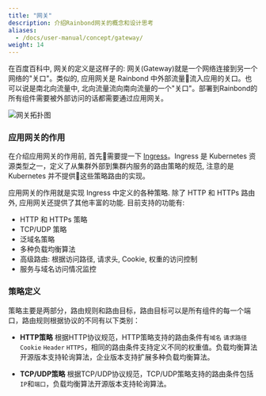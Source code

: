```yaml
---
title: "网关"
description: 介绍Rainbond网关的概念和设计思考
aliases:
  - /docs/user-manual/concept/gateway/
weight: 14
---
```


在百度百科中, 网关的定义是这样子的: 网关(Gateway)就是一个网络连接到另一个网络的"关口"。类似的, 应用网关是 Rainbond 中外部流量流入应用的关口。也可以说是南北向流量中, 北向流量流向南向流量的一个"关口"。部署到Rainbond的所有组件需要被外部访问的话都需要通过应用网关。

<image src="https://grstatic.oss-cn-shanghai.aliyuncs.com/images/docs/5.0/user-manual/gateway/what-is-gateway/north-to-south.png" title="网关拓扑图"/>

### 应用网关的作用

在介绍应用网关的作用前, 首先需要提一下 [Ingress](https://kubernetes.io/docs/concepts/services-networking/ingress/#terminology)。Ingress 是 Kubernetes 资源类型之一，定义了从集群外部到集群内服务的路由策略的规范, 注意的是 Kubernetes 并不提供这些策略路由的实现。

应用网关的作用就是实现 Ingress 中定义的各种策略. 除了 HTTP 和 HTTPs 路由外, 应用网关还提供了其他丰富的功能. 目前支持的功能有:

- HTTP 和 HTTPs 策略
- TCP/UDP 策略
- 泛域名策略
- 多种负载均衡算法
- 高级路由: 根据访问路径, 请求头, Cookie, 权重的访问控制
- 服务与域名访问情况监控

### 策略定义

策略主要是两部分，路由规则和路由目标，路由目标可以是所有组件的每一个端口，路由规则根据协议的不同有以下类别：

* <b>HTTP策略</b> 根据HTTP协议规范，HTTP策略支持的路由条件有`域名` `请求路径` `Cookie` `Header` `HTTPS`，相同的路由条件支持定义不同的权重值。负载均衡算法开源版本支持轮询算法，企业版本支持扩展多种负载均衡算法。 

* <b>TCP/UDP策略</b> 根据TCP/UDP协议规范，TCP/UDP策略支持的路由条件包括`IP`和`端口`，负载均衡算法开源版本支持轮询算法。
